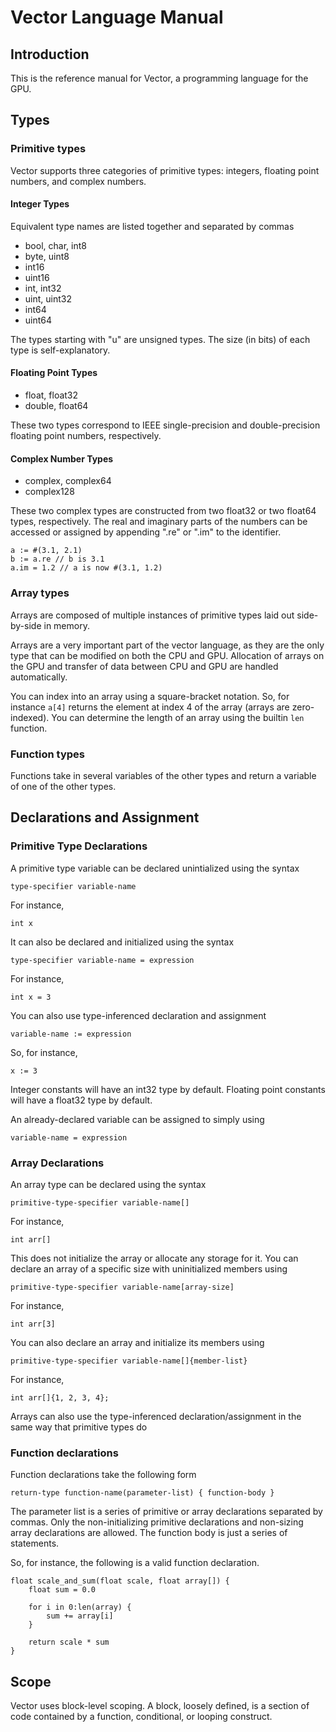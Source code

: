 # Vector Language Manual

## Introduction

This is the reference manual for Vector, a programming language for the GPU.

## Types

### Primitive types

Vector supports three categories of primitive types: integers, floating point
numbers, and complex numbers.

#### Integer Types

Equivalent type names are listed together and separated by commas

 * bool, char, int8
 * byte, uint8
 * int16
 * uint16
 * int, int32
 * uint, uint32
 * int64
 * uint64

The types starting with "u" are unsigned types. The size (in bits) of each
type is self-explanatory.

#### Floating Point Types

 * float, float32
 * double, float64

These two types correspond to IEEE single-precision and double-precision
floating point numbers, respectively.

#### Complex Number Types

 * complex, complex64
 * complex128

These two complex types are constructed from two float32 or two float64 types,
respectively. The real and imaginary parts of the numbers can be accessed
or assigned by appending ".re" or ".im" to the identifier.

    a := #(3.1, 2.1)
    b := a.re // b is 3.1
    a.im = 1.2 // a is now #(3.1, 1.2)

### Array types

Arrays are composed of multiple instances of primitive types laid out
side-by-side in memory.

Arrays are a very important part of the vector language, as they are the
only type that can be modified on both the CPU and GPU. Allocation of arrays
on the GPU and transfer of data between CPU and GPU are handled automatically.

You can index into an array using a square-bracket notation. So, for instance
`a[4]` returns the element at index 4 of the array (arrays are zero-indexed).
You can determine the length of an array using the builtin `len` function.

### Function types

Functions take in several variables of the other types and return a variable
of one of the other types.

## Declarations and Assignment

### Primitive Type Declarations

A primitive type variable can be declared unintialized using the syntax

    type-specifier variable-name

For instance,

    int x

It can also be declared and initialized using the syntax

    type-specifier variable-name = expression

For instance,

    int x = 3

You can also use type-inferenced declaration and assignment

    variable-name := expression

So, for instance,

    x := 3

Integer constants will have an int32 type by default. Floating point constants
will have a float32 type by default.

An already-declared variable can be assigned to simply using

    variable-name = expression

### Array Declarations

An array type can be declared using the syntax

    primitive-type-specifier variable-name[]

For instance,

    int arr[]

This does not initialize the array or allocate any storage for it. 
You can declare an array of a specific size with uninitialized members using

    primitive-type-specifier variable-name[array-size]

For instance,

    int arr[3]

You can also declare an array and initialize its members using

    primitive-type-specifier variable-name[]{member-list}

For instance,

    int arr[]{1, 2, 3, 4};

Arrays can also use the type-inferenced declaration/assignment in the same
way that primitive types do

### Function declarations

Function declarations take the following form

    return-type function-name(parameter-list) { function-body }

The parameter list is a series of primitive or array declarations separated
by commas. Only the non-initializing primitive declarations and non-sizing
array declarations are allowed. 
The function body is just a series of statements. 

So, for instance, the following is a valid function declaration.

    float scale_and_sum(float scale, float array[]) {
        float sum = 0.0
        
        for i in 0:len(array) {
            sum += array[i]
        }

        return scale * sum
    }

## Scope

Vector uses block-level scoping. A block, loosely defined, is a section of
code contained by a function, conditional, or looping construct.
